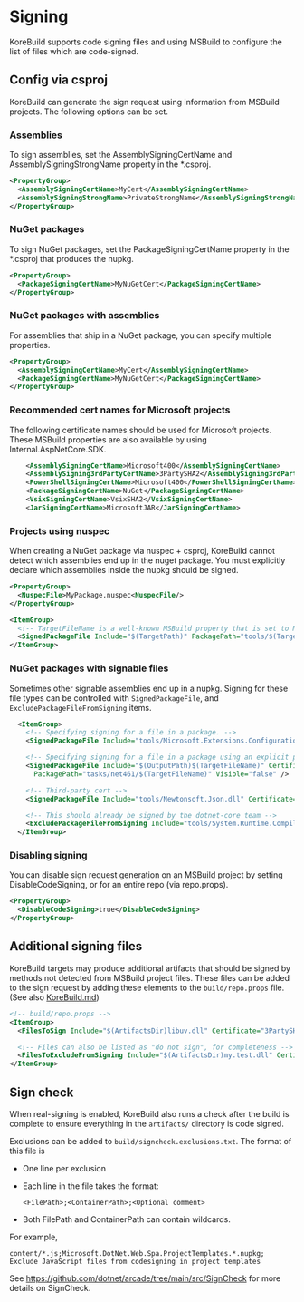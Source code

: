# Signing

KoreBuild supports code signing files and using MSBuild to configure the list of files which are code-signed.

## Config via csproj

KoreBuild can generate the sign request using information from MSBuild projects. The following options can be set.

### Assemblies

To sign assemblies, set the AssemblySigningCertName and AssemblySigningStrongName property in the \*.csproj.

```xml
<PropertyGroup>
  <AssemblySigningCertName>MyCert</AssemblySigningCertName>
  <AssemblySigningStrongName>PrivateStrongName</AssemblySigningStrongName>
</PropertyGroup>
```

### NuGet packages

To sign NuGet packages, set the PackageSigningCertName property in the \*.csproj that produces the nupkg.

```xml
<PropertyGroup>
  <PackageSigningCertName>MyNuGetCert</PackageSigningCertName>
</PropertyGroup>
```

### NuGet packages with assemblies

For assemblies that ship in a NuGet package, you can specify multiple properties.

```xml
<PropertyGroup>
  <AssemblySigningCertName>MyCert</AssemblySigningCertName>
  <PackageSigningCertName>MyNuGetCert</PackageSigningCertName>
</PropertyGroup>
```

### Recommended cert names for Microsoft projects

The following certificate names should be used for Microsoft projects. These MSBuild properties are also available by using Internal.AspNetCore.SDK.

```xml
    <AssemblySigningCertName>Microsoft400</AssemblySigningCertName>
    <AssemblySigning3rdPartyCertName>3PartySHA2</AssemblySigning3rdPartyCertName>
    <PowerShellSigningCertName>Microsoft400</PowerShellSigningCertName>
    <PackageSigningCertName>NuGet</PackageSigningCertName>
    <VsixSigningCertName>VsixSHA2</VsixSigningCertName>
    <JarSigningCertName>MicrosoftJAR</JarSigningCertName>
```

### Projects using nuspec

When creating a NuGet package via nuspec + csproj, KoreBuild cannot detect which assemblies
end up in the nuget package. You must explicitly declare which assemblies inside the nupkg
should be signed.

```xml
<PropertyGroup>
  <NuspecFile>MyPackage.nuspec<NuspecFile/>
</PropertyGroup>

<ItemGroup>
  <!-- TargetFileName is a well-known MSBuild property that is set to MyPackage.dll -->
  <SignedPackageFile Include="$(TargetPath)" PackagePath="tools/$(TargetFileName)" Visible="false" />
</ItemGroup>
```

### NuGet packages with signable files

Sometimes other signable assemblies end up in a nupkg. Signing for these file types can be controlled with `SignedPackageFile`, and `ExcludePackageFileFromSigning` items.

```xml
  <ItemGroup>
    <!-- Specifying signing for a file in a package. -->
    <SignedPackageFile Include="tools/Microsoft.Extensions.Configuration.Abstractions.dll" Certificate="$(AssemblySigningCertName)" Visible="false" />

    <!-- Specifying signing for a file in a package using an explicit path within the NuGet package. -->
    <SignedPackageFile Include="$(OutputPath)$(TargetFileName)" Certificate="$(AssemblySigningCertName)"
      PackagePath="tasks/net461/$(TargetFileName)" Visible="false" />

    <!-- Third-party cert -->
    <SignedPackageFile Include="tools/Newtonsoft.Json.dll" Certificate="3PartySHA2" Visible="false" />

    <!-- This should already be signed by the dotnet-core team -->
    <ExcludePackageFileFromSigning Include="tools/System.Runtime.CompilerServices.Unsafe.dll" />
  </ItemGroup>
```

### Disabling signing

You can disable sign request generation on an MSBuild project by setting DisableCodeSigning, or for an entire repo (via repo.props).

```xml
<PropertyGroup>
  <DisableCodeSigning>true</DisableCodeSigning>
</PropertyGroup>
```

## Additional signing files

KoreBuild targets may produce additional artifacts that should be signed by methods not detected from MSBuild project files. These files can be added to the sign request by adding
these elements to the `build/repo.props` file. (See also [KoreBuild.md](./KoreBuild.md#repo-props))

```xml
<!-- build/repo.props -->
<ItemGroup>
  <FilesToSign Include="$(ArtifactsDir)libuv.dll" Certificate="3PartySHA2" />

  <!-- Files can also be listed as "do not sign", for completeness -->
  <FilesToExcludeFromSigning Include="$(ArtifactsDir)my.test.dll" Certificate="3PartySHA2" />
</ItemGroup>
```

## Sign check

When real-signing is enabled, KoreBuild also runs a check after the build is complete to ensure everything in the `artifacts/` directory
is code signed.

Exclusions can be added to `build/signcheck.exclusions.txt`. The format of this file is

* One line per exclusion

* Each line in the file takes the format:

  ```
  <FilePath>;<ContainerPath>;<Optional comment>
  ```

* Both FilePath and ContainerPath can contain wildcards.

For example,
```
content/*.js;Microsoft.DotNet.Web.Spa.ProjectTemplates.*.nupkg; Exclude JavaScript files from codesigning in project templates
```

See https://github.com/dotnet/arcade/tree/main/src/SignCheck for more details on SignCheck.
